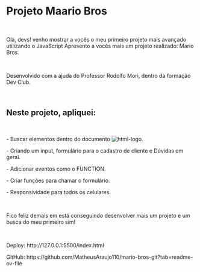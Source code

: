 <h1>Projeto Maario Bros</h1>
<br>
<p>Olá, devs!  venho mostrar a vocês o meu primeiro projeto mais avançado utilizando o JavaScript
Apresento a vocês mais um projeto realizado: Mario Bros.</p>
<br>
<p>Desenvolvido com a ajuda do Professor Rodolfo Mori, dentro da formação Dev Club.</p>
<br>
<h2>Neste projeto, apliquei:</h2>
<br>
<p>- Buscar elementos dentro do documento  <img src="https://img.shields.io/badge/HTML5-E34F26?style=for-the-badge&logo=html5&logoColor=white" alt="html-logo"/>.</p>
<p>- Criando um input, formulário para o cadastro de cliente e Dúvidas em geral.</p>
<p>- Adicionar eventos como o FUNCTION.</p>
<p>- Criar funções para chamar o formulário.</p>
<p>- Responsividade para todos os celulares.</p>
<br>
<p>Fico feliz demais em está conseguindo desenvolver mais um projeto e um busca do meu primeiro sim! </p>
<br>
<p>Deploy: http://127.0.0.1:5500/index.html</p>
<p>GitHub: https://github.com/MatheusAraujo110/mario-bros-git?tab=readme-ov-file</p>
